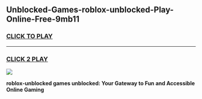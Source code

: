 
## Unblocked-Games-roblox-unblocked-Play-Online-Free-9mb11
<h3>
<a href="https://premium76.site?title=roblox-unblocked&ref=26A">CLICK TO PLAY</a></h3>
<hr>

<h3>
<a href="https://premium76.site?title=roblox-unblocked&ref=26A">CLICK 2 PLAY</a>
  
</h3>

<a href="https://premium76.site?title=roblox-unblocked&ref=26A"><img src="https://clearcache.store/games.png"></a>


**roblox-unblocked games unblocked: Your Gateway to Fun and Accessible Online Gaming**
